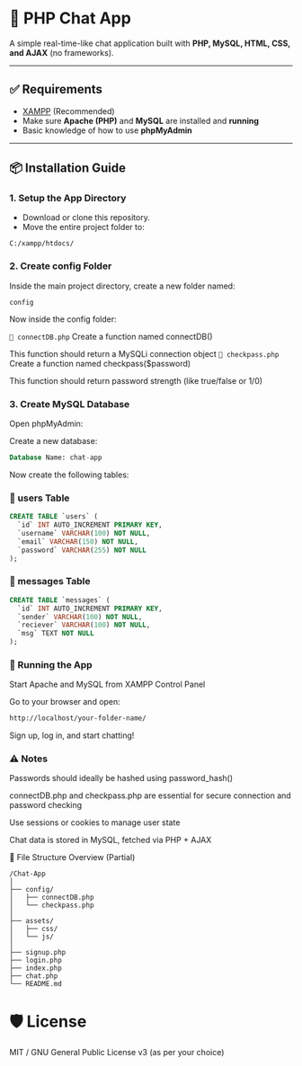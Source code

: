 # 💬 PHP Chat App

A simple real-time-like chat application built with **PHP, MySQL, HTML, CSS, and AJAX** (no frameworks).

---

## ✅ Requirements

- [XAMPP](https://www.apachefriends.org/index.html) (Recommended)
- Make sure **Apache (PHP)** and **MySQL** are installed and **running**
- Basic knowledge of how to use **phpMyAdmin**

---

## 📦 Installation Guide

### 1. Setup the App Directory

- Download or clone this repository.
- Move the entire project folder to:

```plaintext
C:/xampp/htdocs/
```
### 2. Create config Folder
Inside the main project directory, create a new folder named:

```plaintext
config
```
Now inside the config folder:

``📁 connectDB.php``
Create a function named connectDB()

This function should return a MySQLi connection object
``📁 checkpass.php``
Create a function named checkpass($password)

This function should return password strength (like true/false or 1/0)

### 3. Create MySQL Database
Open phpMyAdmin:

Create a new database:

```sql
Database Name: chat-app
```
Now create the following tables:

### 🧑 users Table
```sql
CREATE TABLE `users` (
  `id` INT AUTO_INCREMENT PRIMARY KEY,
  `username` VARCHAR(100) NOT NULL,
  `email` VARCHAR(150) NOT NULL,
  `password` VARCHAR(255) NOT NULL
);
```
### 💬 messages Table
```sql
CREATE TABLE `messages` (
  `id` INT AUTO_INCREMENT PRIMARY KEY,
  `sender` VARCHAR(100) NOT NULL,
  `reciever` VARCHAR(100) NOT NULL,
  `msg` TEXT NOT NULL
);
```
### 🚀 Running the App
Start Apache and MySQL from XAMPP Control Panel

Go to your browser and open:

```bash
http://localhost/your-folder-name/
```
Sign up, log in, and start chatting!

### ⚠️ Notes
Passwords should ideally be hashed using password_hash()

connectDB.php and checkpass.php are essential for secure connection and password checking

Use sessions or cookies to manage user state

Chat data is stored in MySQL, fetched via PHP + AJAX

📁 File Structure Overview (Partial)
```plaintext
/Chat-App
│
├── config/
│   ├── connectDB.php
│   └── checkpass.php
│
├── assets/
│   ├── css/
│   └── js/
│
├── signup.php
├── login.php
├── index.php
├── chat.php
└── README.md
```
# 🛡️ License
MIT / GNU General Public License v3 (as per your choice)